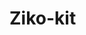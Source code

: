 # Ziko-kit

<!--
rendering :
   - CSR ✅
   - SSG ☑
   - SSR ❌
   - ISR ❌
routing : file-based 
build : vite 
cli : ziko start ... 

inquirer + picocolors 
-->